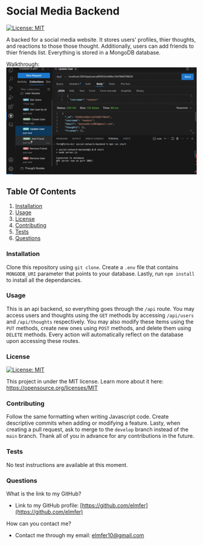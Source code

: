 # Social Media Backend

 [![License: MIT](https://img.shields.io/badge/License-MIT-yellow.svg)](https://opensource.org/licenses/MIT)
 
A backed for a social media website. It stores users' profiles, thier thoughts, and reactions to those those thought. Additionally, users can add friends to thier friends list. Everything is stored in a MongoDB database.

Walkthrough:
[![Watch the video](./assets/images/screenshot.png)](https://drive.google.com/file/d/14qKW8S_1F0ip07Nksvex-Atl00Wtem8h/view?usp=sharing)
 
## Table Of Contents
1. [Installation](#installation)
2. [Usage](#usage)
3. [License](#license)
4. [Contributing](#contributing)
5. [Tests](#tests)
6. [Questions](#questions)
 
### Installation
 
Clone this repository using `git clone`. Create a `.env` file that contains `MONGODB_URI` parameter that points to your database. Lastly, run `npm install` to install all the dependancies.
 
### Usage
 
This is an api backend, so everything goes through the `/api` route. You may access users and thoughts using the `GET` methods by accessing `/api/users` and `/api/thoughts` respectively. You may also modify these items using the `PUT` methods, create new ones using `POST` methods, and delete them using `DELETE` methods. Every action will automatically reflect on the database upon accessing these routes.
 
### License
 
 [![License: MIT](https://img.shields.io/badge/License-MIT-yellow.svg)](https://opensource.org/licenses/MIT)

This project in under the MIT license. Learn more about it here: https://opensource.org/licenses/MIT
 
### Contributing
 
Follow the same formatting when writing Javascript code. Create descriptive commits when adding or modifying a feature. Lasty, when creating a pull request, ask to merge to the `develop` branch instead of the `main` branch. Thank all of you in advance for any contributions in the future.
 
### Tests
 
No test instructions are available at this moment.
 
### Questions
 
What is the link to my GitHub?
 
- Link to my GitHub profile: [https://github.com/elmfer](https://github.com/elmfer)
 
How can you contact me?
 
- Contact me through my email: [elmfer10@gmail.com](mailto:elmfer10@gmail.com)